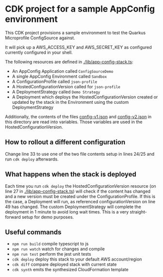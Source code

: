# CDK project for a sample AppConfig environment

This CDK project provisions a sample environment to test the Quarkus Microprofile ConfigSource against.

It will pick up a AWS_ACCESS_KEY and AWS_SECRET_KEY as configured currently  configured in your shell.

The following resources are defined in [./lib/app-config-stack.ts](./lib/app-config-stack.ts):

* An AppConfig Application called `ConfigSourceDemo`
* A single AppConfig Environment called `Sandbox`
* A ConfigurationProfile called `json-profile`
* A HostedConfigurationVersion called for `json-profile`
* A DeploymentStrategy called `Demo Strategy`
* A Deployment which deploys the HostedConfigurationVersion created or updated by the stack in the Environment using the custom DeploymentStrategy 

Additionally, the contents of the files [config-v1.json](config-v1.json) and [config-v2.json](config-v2.json) in this directory are read into variables. Those variables are used in the HostedConfigurationVersion.

## How to rollout a different configuration

Change line 33 to use one of the two file contents setup in lines 24/25 and run `cdk deploy` afterwards.

## What happens when the stack is deployed

Each time you run `cdk deploy` the HostedConfigurationVersion resource (on line 27 in [./lib/app-config-stack.ts](./lib/app-config-stack.ts)) will check if the content has changed and a new version must be created under the ConfigurationProfile. If this is the case, a Deployment will run, as referenced configurationVersion on line 49 has changed. The custom DeploymentStrategy will complete the deployment in 1 minute to avoid long wait times. This is a very straight-forward setup for demo purposes.

## Useful commands

 * `npm run build`   compile typescript to js
 * `npm run watch`   watch for changes and compile
 * `npm run test`    perform the jest unit tests
 * `cdk deploy`      deploy this stack to your default AWS account/region
 * `cdk diff`        compare deployed stack with current state
 * `cdk synth`       emits the synthesized CloudFormation template
